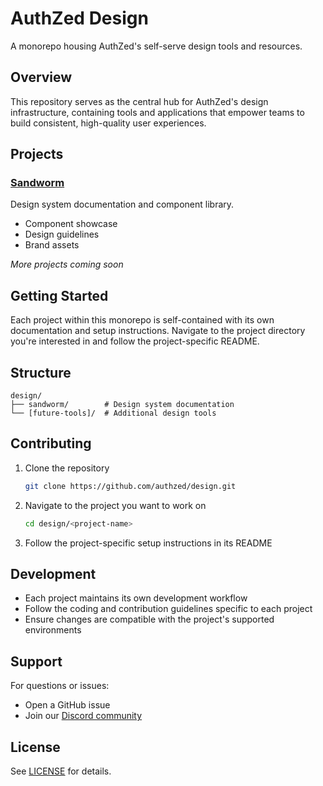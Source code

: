 # AuthZed Design

A monorepo housing AuthZed's self-serve design tools and resources.

## Overview

This repository serves as the central hub for AuthZed's design infrastructure, containing tools and applications that empower teams to build consistent, high-quality user experiences.

## Projects

### [Sandworm](./sandworm)
Design system documentation and component library.
- Component showcase
- Design guidelines
- Brand assets

_More projects coming soon_

## Getting Started

Each project within this monorepo is self-contained with its own documentation and setup instructions. Navigate to the project directory you're interested in and follow the project-specific README.

## Structure

```
design/
├── sandworm/        # Design system documentation
└── [future-tools]/  # Additional design tools
```

## Contributing

1. Clone the repository
   ```bash
   git clone https://github.com/authzed/design.git
   ```

2. Navigate to the project you want to work on
   ```bash
   cd design/<project-name>
   ```

3. Follow the project-specific setup instructions in its README

## Development

- Each project maintains its own development workflow
- Follow the coding and contribution guidelines specific to each project
- Ensure changes are compatible with the project's supported environments

## Support

For questions or issues:
- Open a GitHub issue
- Join our [Discord community](https://authzed.com/discord)

## License

See [LICENSE](./LICENSE) for details.
